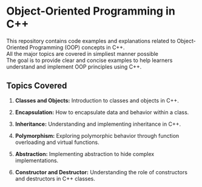 # Object-Oriented Programming in C++

This repository contains code examples and explanations related to Object-Oriented Programming (OOP) concepts in C++.
<br>All the major topics are covered in simpliest manner possible
<br>The goal is to provide clear and concise examples to help learners understand and implement OOP principles using C++.

## Topics Covered

1. **Classes and Objects:** Introduction to classes and objects in C++.

2. **Encapsulation:** How to encapsulate data and behavior within a class.

3. **Inheritance:** Understanding and implementing inheritance in C++.

4. **Polymorphism:** Exploring polymorphic behavior through function overloading and virtual functions.

5. **Abstraction:** Implementing abstraction to hide complex implementations.

6. **Constructor and Destructor:** Understanding the role of constructors and destructors in C++ classes.




